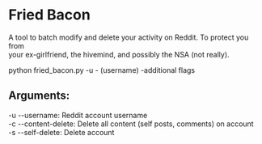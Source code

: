 Fried Bacon
===========

A tool to batch modify and delete your activity on Reddit. To protect you from  
your ex-girlfriend, the hivemind, and possibly the NSA (not really).

python fried_bacon.py -u - (username) -additional flags  

Arguments:
----------
-u --username: Reddit account username  
-c --content-delete: Delete all content (self posts, comments) on account  
-s --self-delete: Delete account  